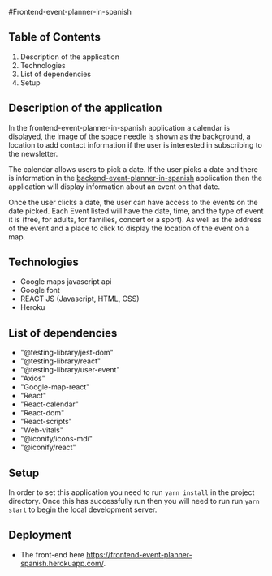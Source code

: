 #Frontend-event-planner-in-spanish
## Table of Contents 
1. Description of the application
2. Technologies 
3. List of dependencies
4. Setup
 
## Description of the application
In the frontend-event-planner-in-spanish application a calendar is displayed, the image of the space needle is shown as the background, a location to add contact information if the user is interested in subscribing to the newsletter.

The calendar allows users to pick a date. If the user picks a date and there is information in the [backend-event-planner-in-spanish](https://github.com/nancy-lee89/backend-event-planner-in-spanish)  application then the application will display information about an event on that date. 

Once the user clicks a date, the user can have access to the events on the date picked. Each Event listed will have the date, time, and the type of event it is (free, for adults, for families, concert or a sport). As well as the address of the event and a place to click to display the location of the event on a map. 



## Technologies

- Google maps javascript api
- Google font
- REACT JS (Javascript, HTML, CSS) 
- Heroku

## List of dependencies 
- "@testing-library/jest-dom"
- "@testing-library/react"
- "@testing-library/user-event"
- "Axios"
- "Google-map-react"
- "React"
- "React-calendar"
- "React-dom"
- "React-scripts"
- "Web-vitals"
- "@iconify/icons-mdi"   
- "@iconify/react"


## Setup 
In order to set this application you need to run `yarn install` in the project directory.  Once this has successfully run then you will need to run run `yarn start` to begin the local development server. 

## Deployment 
- The front-end here https://frontend-event-planner-spanish.herokuapp.com/.




